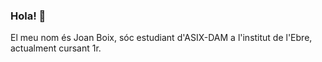 ### Hola! 👋

El meu nom és Joan Boix, sóc estudiant d'ASIX-DAM a l'institut de l'Ebre, actualment cursant 1r. 
<!--
**joanboix/joanboix** is a ✨ _special_ ✨ repository because its `README.md` (this file) appears on your GitHub profile.

Here are some ideas to get you started:

- 🔭 I’m currently working on ...
- 🌱 I’m currently learning ...
- 👯 I’m looking to collaborate on ...
- 🤔 I’m looking for help with ...
- 💬 Ask me about ...
- 📫 How to reach me: ...
- 😄 Pronouns: ...
- ⚡ Fun fact: ...
-->
